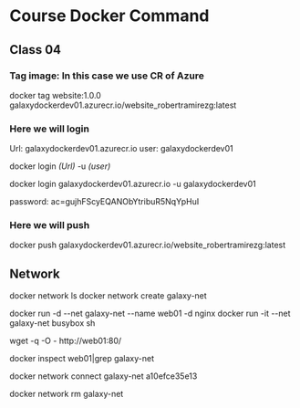 # Course Docker Command
## Class 04

### Tag image: In this case we use CR of Azure
docker tag website:1.0.0 galaxydockerdev01.azurecr.io/website_robertramirezg:latest

### Here we will login

Url: galaxydockerdev01.azurecr.io
user: galaxydockerdev01

docker login *(Url)* -u *(user)*

docker login galaxydockerdev01.azurecr.io -u galaxydockerdev01

password: ac=gujhFScyEQANObYtribuR5NqYpHuI

### Here we will push
docker push galaxydockerdev01.azurecr.io/website_robertramirezg:latest

## Network

docker network ls
docker network create galaxy-net

docker run -d --net galaxy-net --name web01 -d nginx 
docker run -it --net galaxy-net  busybox sh

wget -q -O - http://web01:80/

docker inspect web01|grep galaxy-net

docker network connect galaxy-net a10efce35e13

docker network rm galaxy-net 

